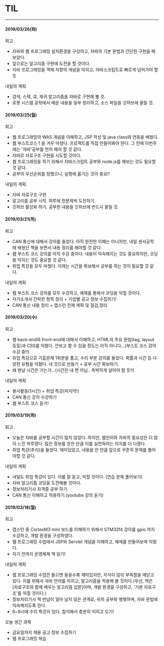 # TIL

------

#### 2019/03/26(화)

회고

- 자바와 웹 프로그래밍 설치환경을 구성하고, 자바의 기본 문법과 간단한 구현을 해보았다.
- 앞으로는 알고리즘 구현에 도전을 할 것이다.
- 자바 프로그래밍을 객체 지향의 개념을 익히고, 자바스크립트로 빠르게 넘어가야 할 듯

내일의 계획

- 검색, 스택, 큐, 재귀 알고리즘을 자바로 구현해 볼 것.
- 로봇 시스템 공학에서 배운 내용을 일부 정리하고, 소스 파일을 깃허브에 올릴 것.

#### 2019/03/25(월)

회고

- 웹 프로그래밍의 WAS 개념을 이해하고, JSP 작성 및 java class와 연동을 배웠다.
- 웹 부스트코스 1 을 겨우 마쳤다. 프로젝트를 직접 만들어봐야 한다. 그 전에 이번주에는 '자바'공부를 먼저 해야 할 것 같다.
- 자바로 자료구조 구현을 시도할 것이다.
- 웹 프로그래밍을 하기 위해서 자바스크립트 공부와 node.js를 해보는 것도 필요할 것 같다.
- 공부의 우선순위를 정했으니, 실행에 옮기는 것이 중요!!

내일의 계획

- 자바 자료구조 구현
- 알고리즘 공부 시작. 하루에 한문제씩 도전하기.
- 깃허브 활성화 하기. 공부한 내용을 깃허브에 반드시 올릴 것.

#### 2019/03/21(목)

회고

- CAN 통신에 대해서 강의를 들었다. 아직 완전한 이해는 아니지만, 내일 센서공학 때 배웠던 책을 보면서 내용 정리를 해야할 것 같다.
- 웹 부스트 코스 강의를 아직 수강 중이다. 내용이 익숙해지는 것도 중요하지만, 코딩을 익히는 것도 중요할 것 같다.
- 취업 특강을 모두 마쳤다. 이제는 시간을 확보해서 공부를 하는 것이 필요할 것 같다.

내일의 계획

- 웹 부스트 코스 강의를 모두 수강하고, 예제를 통해서 코딩을 익힐 것이다.
- 자기소개서 간략한 항목 정리 + 기업별 공고 정보 수집하기!
- CAN 통신 내용 정리 + 캡스턴 전체 계획 및 점검,정리

#### 2019/03/20(수)

회고

- 웹 back-end와 front-end에 대해서 이해하고, HTML의 주요 문법(tag, layout 등등)과 CSS를 익혔다. 안보고 짤 수 있을 정도는 아직 아니다...(부스트 코스 강의 수강 중!!)
- 취업 특강으로 기출문제 1회분을 풀고, 수리 부분 강의를 들었다. 확률과 시간 등 다양한 유형을 익혔다. 내 것으로 만들기 + 공부 시간 확보하기.
- 왜 맨날 시간은 가는가...(시간은 내 편 아님.. 촉박하게 살아야 할 듯!!)

내일의 계획

- 봉사활동(1시간) + 취업 특강(마지막!)
- CAN 통신 강의 수강하기
- 웹 부스트 코스 듣기!



#### 2019/03/19(화)

회고

- 오늘은 자바를 공부할 시간이 많지 않았다. 하지만, 웹언어와 자바의 필요성은 더 많이 느낀 하루였다. 많은 정보를 얻은 만큼 이를 실천하려는 의지를 더 다졌다.
- 취업 특강(추리)을 들었다. 재미있었고, 내용을 안 만큼 앞으로 꾸준히 문제를 풀어야할 것 같다.

내일의 계획

- 내일도 취업 특강이 있다. 이를 잘 듣고, 익힐 것이다. (연습 문제 풀어보기)
- 자바 알고리즘 코딩을 도전해볼 것이다.
- 정보처리기사 자격증 공부 하기
- CAN 통신 이해하고 적용하기.(youtube 강의 듣기)



#### 2019/03/18(월)

회고

- 캡스턴 중 CortexM3 mini 보드를 이해하기 위해서 STM32f4 강의를 gpio 까지 수강하고, 개발 환경을 구성하였다.
- 웹 프로그래밍 수업에서 JSP와 Servlet 개념을 이해하고, 예제를 만들어보며 익혔다.
- 자기 전까지 운영체제 책 읽기!

내일의 계획

- 웹 프로그래밍 수업은 들으면 들을수록 재미있지만, 지식이 많이 부족함을 깨닫고 있다. 이를 위해서 자바 언어를 익히고, 알고리즘을 적용해 볼 것이다.(우선, 책은 [자료구조와 함께 배우는 알고리즘 입문]이며, 개발 환경을 구성하고, '기본 자료구조'를 익힐 것이다.)
- 정보처리기사 책 반납이 얼마 남지 않은 관계로, 위의 공부와 병행하며, 자바 문법에 익숙해지도록 한다.
- 6~9시에 수리 특강이 있다. 참석해서 충분히 익히고 오기!

오늘 생긴 과제

- 금요일까지 채용 공고 정보 수집하기
- 웹 프로그래밍 복습